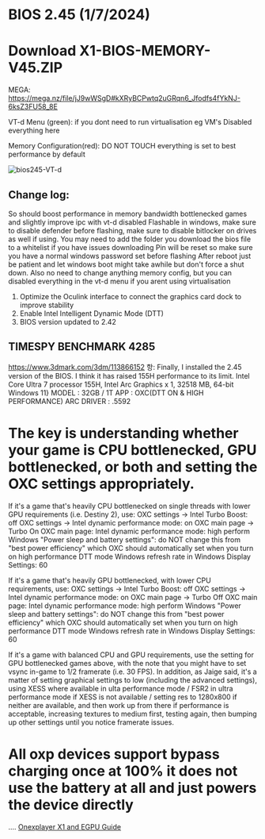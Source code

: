# BIOS 2.45 (1/7/2024)

# Download X1-BIOS-MEMORY-V45.ZIP
MEGA: https://mega.nz/file/jJ9wWSgD#kXRyBCPwtq2uGRqn6_Jfodfs4fYkNJ-6ksZ3FU58_8E

VT-d Menu (green): if you dont need to run virtualisation eg VM's
Disabled everything here

Memory Configuration(red):
DO NOT TOUCH everything is set to best performance by default 

![bios245-VT-d](https://github.com/davidteosk/Onexplayer-X1-EGPU-Guide/assets/12351598/a7f59273-cbda-4adc-a1cc-f4dc1abedd73)

## Change log:
So should boost performance in memory bandwidth bottlenecked games and slightly improve ipc with vt-d disabled
Flashable in windows, make sure to disable defender before flashing, make sure to disable bitlocker on drives as well if using.
You may need to add the folder you download the bios file to a whitelist if you have issues downloading 
Pin will be reset so make sure you have a normal windows password set before flashing
After reboot just be patient and let windows boot might take awhile but don't force a shut down.
Also no need to change anything memory config, but you can disabled everything in the vt-d menu if you arent using virtualisation 
1. Optimize the Oculink interface to connect the graphics card dock to improve stability
2. Enable Intel Intelligent Dynamic Mode (DTT)
3. BIOS version updated to 2.42

## TIMESPY BENCHMARK 4285
https://www.3dmark.com/3dm/113866152
항: Finally, I installed the 2.45 version of the BIOS. I think it has raised 155H performance to its limit.
Intel Core Ultra 7 processor 155H, Intel Arc Graphics x 1, 32518 MB, 64-bit Windows 11}
MODEL : 32GB / 1T
APP : OXC(DTT ON & HIGH PERFORMANCE)
ARC DRIVER : .5592

# The key is understanding whether your game is CPU bottlenecked, GPU bottlenecked, or both and setting the OXC settings appropriately.

If it's a game that's heavily CPU bottlenecked on single threads with lower GPU requirements (i.e. Destiny 2), use:
OXC settings -> Intel Turbo Boost: off
OXC settings -> Intel dynamic performance mode: on
OXC main page -> Turbo On
OXC main page: Intel dynamic performance mode: high perform
Windows "Power sleep and battery settings": do NOT change this from "best power efficiency" which OXC should automatically set when you turn on high performance DTT mode
Windows refresh rate in Windows Display Settings: 60

If it's a game that's heavily GPU bottlenecked, with lower CPU requirements, use:
OXC settings -> Intel Turbo Boost: off
OXC settings -> Intel dynamic performance mode: on
OXC main page -> Turbo Off
OXC main page: Intel dynamic performance mode: high perform
Windows "Power sleep and battery settings": do NOT change this from "best power efficiency" which OXC should automatically set when you turn on high performance DTT mode
Windows refresh rate in Windows Display Settings: 60

If it's a game with balanced CPU and GPU requirements, use the setting for GPU bottlenecked games above, with the note that you might have to set vsync in-game to 1/2 framerate (i.e. 30 FPS).
In addition, as Jaige said, it's a matter of setting graphical settings to low (including the advanced settings), using XESS where available in ulta performance mode / FSR2 in ultra performance mode if XESS is not available / setting res to 1280x800 if neither are available, and then work up from there if performance is acceptable, increasing textures to medium first, testing again, then bumping up other settings until you notice framerate issues. 

# All oxp devices support bypass charging once at 100% it does not use the battery at all and just powers the device directly

....
[Onexplayer X1 and EGPU Guide](../main/README.md)
